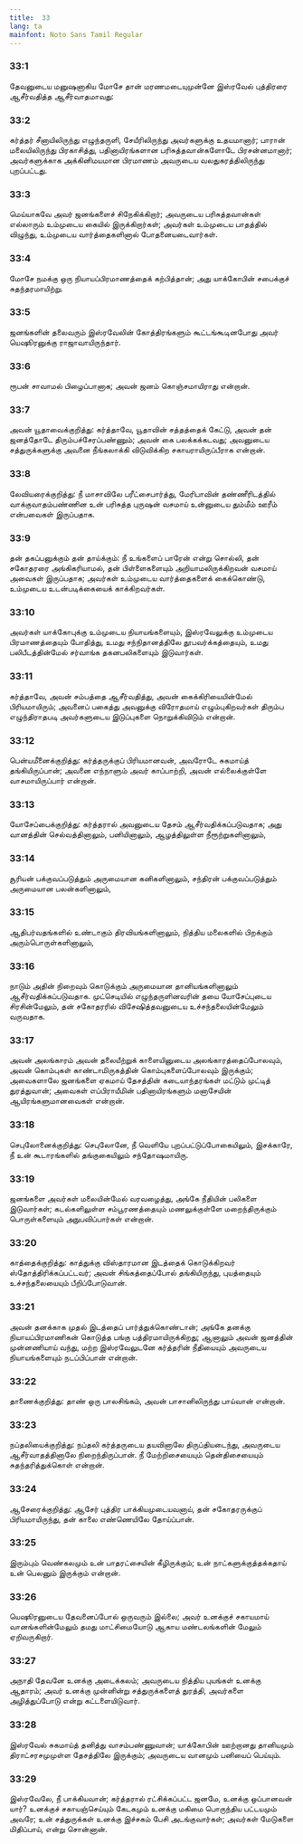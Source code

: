 ```yaml
---
title:  33
lang: ta
mainfont: Noto Sans Tamil Regular
---
```


###  33:1

தேவனுடைய மனுஷனாகிய மோசே தான் மரணமடையுமுன்னே இஸ்ரவேல் புத்திரரை ஆசீர்வதித்த ஆசீர்வாதமாவது:

###  33:2

கர்த்தர் சீனாயிலிருந்து எழுந்தருளி, சேயீரிலிருந்து அவர்களுக்கு உதயமானார்; பாரான் மலையிலிருந்து பிரகாசித்து, பதினாயிரங்களான பரிசுத்தவான்களோடே பிரசன்னமானார்; அவர்களுக்காக அக்கினிமயமான பிரமாணம் அவருடைய வலதுகரத்திலிருந்து புறப்பட்டது.

###  33:3

மெய்யாகவே அவர் ஜனங்களைச் சிநேகிக்கிறார்; அவருடைய பரிசுத்தவான்கள் எல்லாரும் உம்முடைய கையில் இருக்கிறார்கள்; அவர்கள் உம்முடைய பாதத்தில் விழுந்து, உம்முடைய வார்த்தைகளினால் போதனையடைவார்கள்.

###  33:4

மோசே நமக்கு ஒரு நியாயப்பிரமாணத்தைக் கற்பித்தான்; அது யாக்கோபின் சபைக்குச் சுதந்தரமாயிற்று.

###  33:5

ஜனங்களின் தலைவரும் இஸ்ரவேலின் கோத்திரங்களும் கூட்டங்கூடினபோது அவர் யெஷூரனுக்கு ராஜாவாயிருந்தார்.

###  33:6

ரூபன் சாவாமல் பிழைப்பானாக; அவன் ஜனம் கொஞ்சமாயிராது என்றான்.

###  33:7

அவன் யூதாவைக்குறித்து: கர்த்தாவே, யூதாவின் சத்தத்தைக் கேட்டு, அவன் தன் ஜனத்தோடே திரும்பச்சேரப்பண்ணும்; அவன் கை பலக்கக்கடவது; அவனுடைய சத்துருக்களுக்கு அவனை நீங்கலாக்கி விடுவிக்கிற சகாயராயிருப்பீராக என்றான்.

###  33:8

லேவியரைக்குறித்து: நீ மாசாவிலே பரீட்சைபார்த்து, மேரிபாவின் தண்ணீரிடத்தில் வாக்குவாதம்பண்ணின உன் பரிசுத்த புருஷன் வசமாய் உன்னுடைய தும்மீம் ஊரீம் என்பவைகள் இருப்பதாக.

###  33:9

தன் தகப்பனுக்கும் தன் தாய்க்கும்: நீ உங்களைப் பாரேன் என்று சொல்லி, தன் சகோதரரை அங்கிகரியாமல், தன் பிள்ளைகளையும் அறியாமலிருக்கிறவன் வசமாய் அவைகள் இருப்பதாக; அவர்கள் உம்முடைய வார்த்தைகளைக் கைக்கொண்டு, உம்முடைய உடன்படிக்கையைக் காக்கிறவர்கள்.

###  33:10

அவர்கள் யாக்கோபுக்கு உம்முடைய நியாயங்களையும், இஸ்ரவேலுக்கு உம்முடைய பிரமாணத்தையும் போதித்து, உமது சந்நிதானத்திலே தூபவர்க்கத்தையும், உமது பலிபீடத்தின்மேல் சர்வாங்க தகனபலிகளையும் இடுவார்கள்.

###  33:11

கர்த்தாவே, அவன் சம்பத்தை ஆசீர்வதித்து, அவன் கைக்கிரியையின்மேல் பிரியமாயிரும்; அவனைப் பகைத்து அவனுக்கு விரோதமாய் எழும்புகிறவர்கள் திரும்ப எழுந்திராதபடி அவர்களுடைய இடுப்புகளை நொறுக்கிவிடும் என்றான்.

###  33:12

பென்யமீனைக்குறித்து: கர்த்தருக்குப் பிரியமானவன், அவரோடே சுகமாய்த் தங்கியிருப்பான்; அவனை எந்நாளும் அவர் காப்பாற்றி, அவன் எல்லைக்குள்ளே வாசமாயிருப்பார் என்றான்.

###  33:13

யோசேப்பைக்குறித்து: கர்த்தரால் அவனுடைய தேசம் ஆசீர்வதிக்கப்படுவதாக; அது வானத்தின் செல்வத்தினாலும், பனியினாலும், ஆழத்திலுள்ள நீரூற்றுகளினாலும்,

###  33:14

சூரியன் பக்குவப்படுத்தும் அருமையான கனிகளினாலும், சந்திரன் பக்குவப்படுத்தும் அருமையான பலன்களினாலும்,

###  33:15

ஆதிபர்வதங்களில் உண்டாகும் திரவியங்களினாலும், நித்திய மலைகளில் பிறக்கும் அரும்பொருள்களினாலும்,

###  33:16

நாடும் அதின் நிறைவும் கொடுக்கும் அருமையான தானியங்களினாலும் ஆசீர்வதிக்கப்படுவதாக. முட்செடியில் எழுந்தருளினவரின் தயை யோசேப்புடைய சிரசின்மேலும், தன் சகோதரரில் விசேஷித்தவனுடைய உச்சந்தலையின்மேலும் வருவதாக.

###  33:17

அவன் அலங்காரம் அவன் தலையீற்றுக் காளையினுடைய அலங்காரத்தைப்போலவும், அவன் கொம்புகள் காண்டாமிருகத்தின் கொம்புகளைப்போலவும் இருக்கும்; அவைகளாலே ஜனங்களை ஏகமாய் தேசத்தின் கடையாந்தரங்கள் மட்டும் முட்டித் துரத்துவான்; அவைகள் எப்பிராயீமின் பதினாயிரங்களும் மனாசேயின் ஆயிரங்களுமானவைகள் என்றான்.

###  33:18

செபுலோனைக்குறித்து: செபுலோனே, நீ வெளியே புறப்பட்டுப்போகையிலும், இசக்காரே, நீ உன் கூடாரங்களில் தங்குகையிலும் சந்தோஷமாயிரு.

###  33:19

ஜனங்களை அவர்கள் மலையின்மேல் வரவழைத்து, அங்கே நீதியின் பலிகளை இடுவார்கள்; கடல்களிலுள்ள சம்பூரணத்தையும் மணலுக்குள்ளே மறைந்திருக்கும் பொருள்களையும் அநுபவிப்பார்கள் என்றான்.

###  33:20

காத்தைக்குறித்து: காத்துக்கு விஸ்தாரமான இடத்தைக் கொடுக்கிறவர் ஸ்தோத்திரிக்கப்பட்டவர்; அவன் சிங்கத்தைப்போல் தங்கியிருந்து, புயத்தையும் உச்சந்தலையையும் பீறிப்போடுவான்.

###  33:21

அவன் தனக்காக முதல் இடத்தைப் பார்த்துக்கொண்டான்; அங்கே தனக்கு நியாயப்பிரமாணிகன் கொடுத்த பங்கு பத்திரமாயிருக்கிறது; ஆனாலும் அவன் ஜனத்தின் முன்னணியாய் வந்து, மற்ற இஸ்ரவேலுடனே கர்த்தரின் நீதியையும் அவருடைய நியாயங்களையும் நடப்பிப்பான் என்றான்.

###  33:22

தாணைக்குறித்து: தாண் ஒரு பாலசிங்கம், அவன் பாசானிலிருந்து பாய்வான் என்றான்.

###  33:23

நப்தலியைக்குறித்து: நப்தலி கர்த்தருடைய தயவினாலே திருப்தியடைந்து, அவருடைய ஆசீர்வாதத்தினாலே நிறைந்திருப்பான். நீ மேற்றிசையையும் தென்திசையையும் சுதந்தரித்துக்கொள் என்றான்.

###  33:24

ஆசேரைக்குறித்து: ஆசேர் புத்திர பாக்கியமுடையவனாய், தன் சகோதரருக்குப் பிரியமாயிருந்து, தன் காலை எண்ணெயிலே தோய்ப்பான்.

###  33:25

இரும்பும் வெண்கலமும் உன் பாதரட்சையின் கீழிருக்கும்; உன் நாட்களுக்குத்தக்கதாய் உன் பெலனும் இருக்கும் என்றான்.

###  33:26

யெஷூரனுடைய தேவனைப்போல் ஒருவரும் இல்லை; அவர் உனக்குச் சகாயமாய் வானங்களின்மேலும் தமது மாட்சிமையோடு ஆகாய மண்டலங்களின் மேலும் ஏறிவருகிறார்.

###  33:27

அநாதி தேவனே உனக்கு அடைக்கலம்; அவருடைய நித்திய புயங்கள் உனக்கு ஆதாரம்; அவர் உனக்கு முன்னின்று சத்துருக்களைத் துரத்தி, அவர்களை அழித்துப்போடு என்று கட்டளையிடுவார்.

###  33:28

இஸ்ரவேல் சுகமாய்த் தனித்து வாசம்பண்ணுவான்; யாக்கோபின் ஊற்றானது தானியமும் திராட்சரசமுமுள்ள தேசத்திலே இருக்கும்; அவருடைய வானமும் பனியைப் பெய்யும்.

###  33:29

இஸ்ரவேலே, நீ பாக்கியவான்; கர்த்தரால் ரட்சிக்கப்பட்ட ஜனமே, உனக்கு ஒப்பானவன் யார்? உனக்குச் சகாயஞ்செய்யும் கேடகமும் உனக்கு மகிமை பொருந்திய பட்டயமும் அவரே; உன் சத்துருக்கள் உனக்கு இச்சகம் பேசி அடங்குவார்கள்; அவர்கள் மேடுகளை மிதிப்பாய், என்று சொன்னான்.

